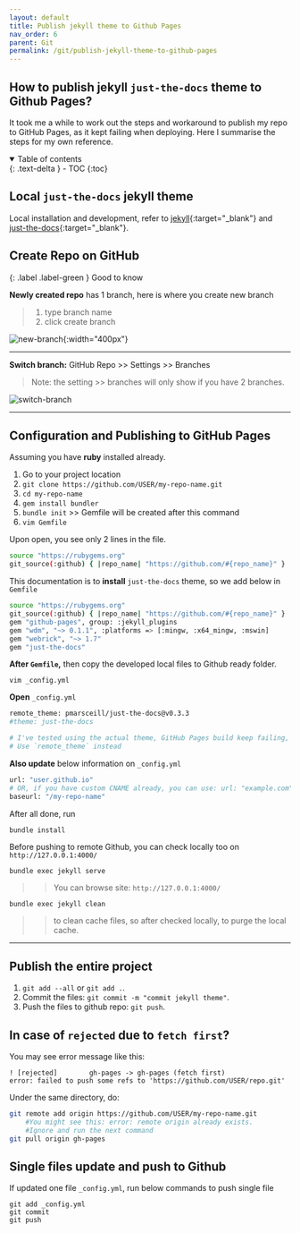 ```yaml
---
layout: default    
title: Publish jekyll theme to Github Pages 
nav_order: 6
parent: Git
permalink: /git/publish-jekyll-theme-to-github-pages
---
```


## How to publish jekyll `just-the-docs` theme to Github Pages? 

It took me a while to work out the steps and workaround to publish my repo to GitHub Pages, as it kept failing when deploying. Here I summarise the steps for my own reference. 

<details open markdown="block">
  <summary>
    Table of contents
  </summary>
  {: .text-delta }
- TOC
{:toc}
</details>

## Local `just-the-docs` jekyll theme 

Local installation and development, refer to [jekyll](https://jekyllrb.com){:target="_blank"} and [just-the-docs](https://pmarsceill.github.io/just-the-docs/){:target="_blank"}. 

## Create Repo on GitHub

{: .label .label-green } 
Good to know

**Newly created repo** has 1 branch, here is where you create new branch 

> 1. type branch name
> 2. click create branch

![new-branch](../assets/images/git/branch.png){:width="400px"}

---

**Switch branch:** GitHub Repo >> Settings >> Branches 
> Note: the setting >> branches will only show if you have 2 branches. 

![switch-branch](../assets/images/git/switch-branch.png)

---

## Configuration and Publishing to GitHub Pages

Assuming you have **ruby** installed already. 

1. Go to your project location 
2. `git clone https://github.com/USER/my-repo-name.git`
3. `cd my-repo-name`
4. `gem install bundler`
5. `bundle init` >> Gemfile will be created after this command 
6. `vim Gemfile` 

Upon open, you see only 2 lines in the file. 

```bash
source "https://rubygems.org"
git_source(:github) { |repo_name| "https://github.com/#{repo_name}" }
```

This documentation is to **install** `just-the-docs` theme, so we add below in `Gemfile` 

```bash
source "https://rubygems.org"
git_source(:github) { |repo_name| "https://github.com/#{repo_name}" }
gem "github-pages", group: :jekyll_plugins
gem "wdm", "~> 0.1.1", :platforms => [:mingw, :x64_mingw, :mswin]
gem "webrick", "~> 1.7"
gem "just-the-docs"
```

**After `Gemfile`,** then copy the developed local files to Github ready folder. 

```
vim _config.yml
```

**Open** `_config.yml` 

```bash
remote_theme: pmarsceill/just-the-docs@v0.3.3
#theme: just-the-docs

# I've tested using the actual theme, GitHub Pages build keep failing, still don't know why. 
# Use `remote_theme` instead
```

**Also update** below information on `_config.yml` 

```bash
url: "user.github.io"
# OR, if you have custom CNAME already, you can use: url: "example.com"
baseurl: "/my-repo-name"
```

After all done, run 

```
bundle install
```

Before pushing to remote Github, you can check locally too on `http://127.0.0.1:4000/` 

```
bundle exec jekyll serve
```
>> You can browse site: `http://127.0.0.1:4000/`

```
bundle exec jekyll clean 
```
>> to clean cache files, so after checked locally, to purge the local cache.

---

## Publish the entire project 

1. `git add --all` or `git add .`.
2. Commit the files: `git commit -m "commit jekyll theme"`.
3. Push the files to github repo: `git push`.

## In case of `rejected` due to `fetch first`? 

You may see error message like this: 

```
! [rejected]        gh-pages -> gh-pages (fetch first)
error: failed to push some refs to 'https://github.com/USER/repo.git'
```

Under the same directory, do: 

```bash
git remote add origin https://github.com/USER/my-repo-name.git
    #You might see this: error: remote origin already exists.
    #Ignore and run the next command
git pull origin gh-pages 
```

## Single files update and push to Github

If updated one file `_config.yml`, run below commands to push single file

```
git add _config.yml
git commit
git push 
```